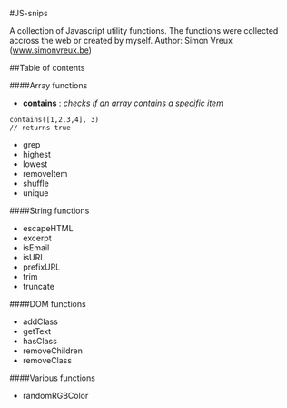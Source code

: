 #JS-snips

A collection of Javascript utility functions. 
The functions were collected accross the web or created by myself.
Author: Simon Vreux (www.simonvreux.be)

##Table of contents

####Array functions
- **contains** : *checks if an array contains a specific item*  
```
contains([1,2,3,4], 3)  
// returns true
```
- grep
- highest
- lowest
- removeItem
- shuffle
- unique

####String functions
- escapeHTML
- excerpt
- isEmail
- isURL
- prefixURL
- trim
- truncate

####DOM functions
- addClass
- getText
- hasClass
- removeChildren
- removeClass

####Various functions
- randomRGBColor